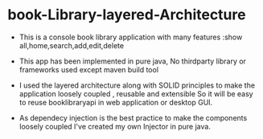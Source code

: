 # book-Library-layered-Architecture
- This is a console book library application with many features :show all,home,search,add,edit,delete

- This app has been implemented in pure java, No thirdparty library or frameworks used except maven build tool

- I used the layered architecture along with SOLID principles to make the application loosely coupled , reusable and extensible 
So it will be easy to reuse booklibraryapi in web application or desktop GUI.

- As dependecy injection is the best practice to make the components loosely coupled I've created my own Injector in pure java.
